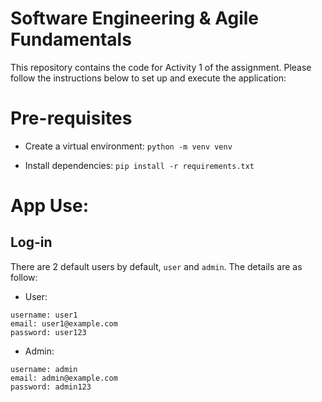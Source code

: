 # Software Engineering & Agile Fundamentals

This repository contains the code for Activity 1 of the assignment. Please follow the instructions below to set up and execute the application:

# Pre-requisites

- Create a virtual environment: `python -m venv venv`

- Install dependencies: `pip install -r requirements.txt`

# App Use:

## Log-in

There are 2 default users by default, `user` and `admin`. The details are as follow:

- User:

```
username: user1
email: user1@example.com
password: user123
```

- Admin:

```
username: admin
email: admin@example.com
password: admin123
```
